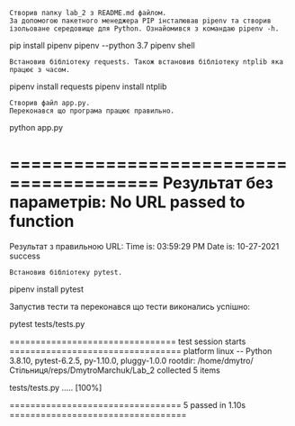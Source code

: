 
    Створив папку lab_2 з README.md файлом.
    За допомогою пакетного менеджера PIP інсталював pipenv та створив ізольоване середовище для Python. Ознайомився з командаю pipenv -h.

pip install pipenv
pipenv --python 3.7
pipenv shell

    Встановив бібліотеку requests. Також встановив бібліотеку ntplib яка працює з часом.

pipenv install requests
pipenv install ntplib


    Створив файл app.py. 
    Переконався що програма працює правильно.

python app.py

========================================
Результат без параметрів: 
No URL passed to function
========================================
Результат з правильною URL: 
Time is:  03:59:29 PM
Date is:  10-27-2021
success


    Встановив бібліотеку pytest.

pipenv install pytest

   Запустив тести та переконався що тести виконались успішно:

pytest tests/tests.py

================================ test session starts =================================
platform linux -- Python 3.8.10, pytest-6.2.5, py-1.10.0, pluggy-1.0.0
rootdir: /home/dmytro/Стільниця/reps/DmytroMarchuk/Lab_2
collected 5 items                                                                    

tests/tests.py .....                                                           [100%]

================================= 5 passed in 1.10s ==================================



